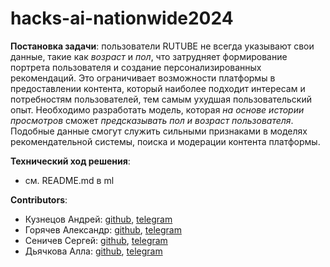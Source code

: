# hacks-ai-nationwide2024
**Постановка задачи**: пользователи RUTUBE не всегда указывают свои данные, такие как *возраст* и *пол*, что затрудняет формирование портрета пользователя и создание персонализированных рекомендаций. Это ограничивает возможности платформы в предоставлении контента, который наиболее подходит интересам и потребностям пользователей, тем самым ухудшая пользовательский опыт.
Необходимо разработать модель, которая *на основе истории просмотров* сможет *предсказывать пол и возраст пользователя*. Подобные данные смогут служить сильными признаками в моделях рекомендательной системы, поиска и модерации контента платформы.

**Технический ход решения**:
- см. README.md в ml 

**Contributors**: 
- Кузнецов Андрей: [github](https://github.com/kdduha), [telegram](https://t.me/kdduha)
- Горячев Александр: [github](https://github.com/JesusChristOurGod), [telegram](https://t.me/goryachev_alexander)
- Сеничев Сергей: [github](https://github.com/ssenichev), [telegram](https://t.me/seniichev)
- Дьячкова Алла: [github](https://github.com/lldckv), [telegram](https://t.me/lldckv)
